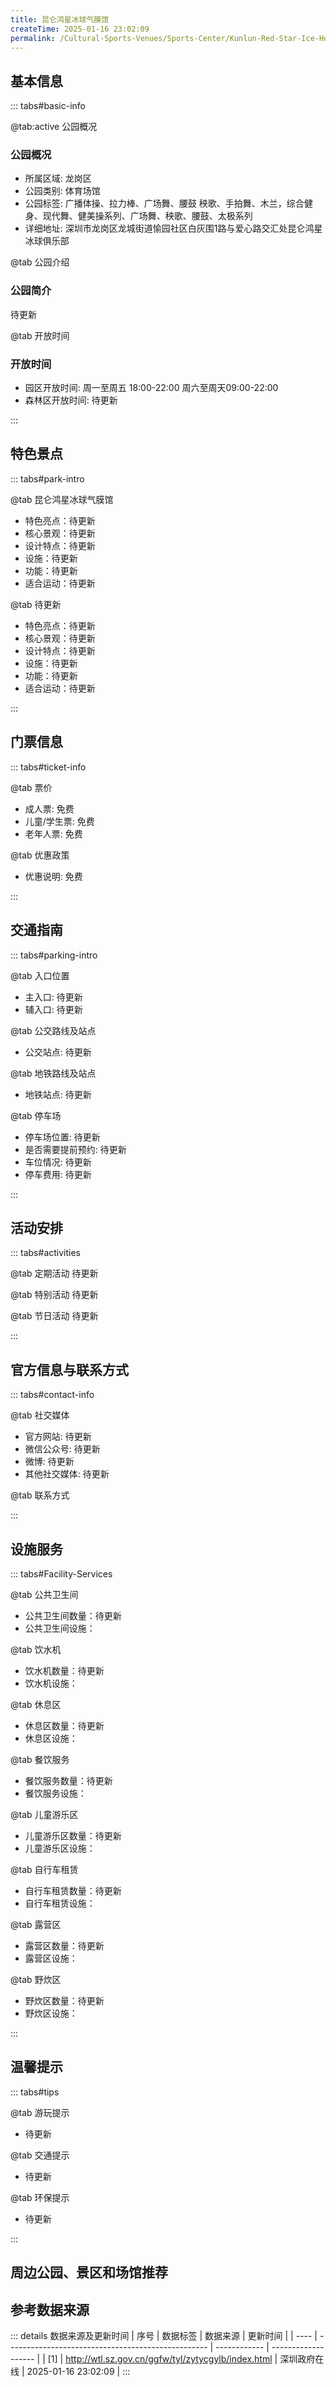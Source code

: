 ```yaml
---
title: 昆仑鸿星冰球气膜馆
createTime: 2025-01-16 23:02:09
permalink: /Cultural-Sports-Venues/Sports-Center/Kunlun-Red-Star-Ice-Hockey-Air-Dome-Hall/
---
```



<script setup>
import ImageSwiper from '/.vuepress/theme/components/ImageSwiper.vue'
// 轮播图数据
const swiperItems = [
    {
                link: 'https://www.sztyzx.com.cn/public/uploads/images/20220608/e5f307064c4811bebfa0989c0fe2c3f3.jpg',
                title: '昆仑鸿星冰球气膜馆',
                description: '待更新...',
                author: '深圳政府在线',
                date: '2025/01/16'
                },
  {
                link: 'https://www.sztyzx.com.cn/public/uploads/images/20220608/e5f307064c4811bebfa0989c0fe2c3f3.jpg',
                title: '昆仑鸿星冰球气膜馆',
                description: '待更新...',
                author: '深圳政府在线',
                date: '2025/01/16'
                }
]
// 配置项
const swiperConfig = {
  height: 500,
  showInfo: true
}
</script>
<!-- 轮播图组件 -->
<ImageSwiper :items="swiperItems" :config="swiperConfig" />



## 基本信息

::: tabs#basic-info

@tab:active 公园概况
### 公园概况
- 所属区域: 龙岗区
- 公园类别: 体育场馆
- 公园标签: 广播体操、拉力棒、广场舞、腰鼓 秧歌、手拍舞、木兰，综合健身、现代舞、健美操系列、广场舞、秧歌、腰鼓、太极系列
- 详细地址: 深圳市龙岗区龙城街道愉园社区白灰围1路与爱心路交汇处昆仑鸿星冰球俱乐部

@tab 公园介绍
### 公园简介
待更新

@tab 开放时间
### 开放时间
- 园区开放时间: 周一至周五 18:00-22:00 周六至周天09:00-22:00
- 森林区开放时间: 待更新

:::

## 特色景点

::: tabs#park-intro

@tab 昆仑鸿星冰球气膜馆
<ImageCard
image="https://www.sztyzx.com.cn/public/uploads/images/20220608/e5f307064c4811bebfa0989c0fe2c3f3.jpg"
    title="昆仑鸿星冰球气膜馆"
    description="待更新"
    date=""
    author="深圳政府在线"
/>


- 特色亮点：待更新
- 核心景观：待更新
- 设计特点：待更新
- 设施：待更新
- 功能：待更新
- 适合运动：待更新

@tab 待更新
<ImageCard
image="https://www.sztyzx.com.cn/public/uploads/images/20220608/e5f307064c4811bebfa0989c0fe2c3f3.jpg"
    title="昆仑鸿星冰球气膜馆"
    description="待更新"
    date=""
    author="深圳政府在线"
/>


- 特色亮点：待更新
- 核心景观：待更新
- 设计特点：待更新
- 设施：待更新
- 功能：待更新
- 适合运动：待更新

:::

## 门票信息

::: tabs#ticket-info

@tab 票价
- 成人票: 免费
- 儿童/学生票: 免费
- 老年人票: 免费

@tab 优惠政策
- 优惠说明: 免费

:::

## 交通指南

::: tabs#parking-intro

@tab 入口位置
- 主入口: 待更新
- 辅入口: 待更新

@tab 公交路线及站点
- 公交站点: 待更新

@tab 地铁路线及站点
- 地铁站点: 待更新

@tab 停车场
- 停车场位置: 待更新
- 是否需要提前预约: 待更新
- 车位情况: 待更新
- 停车费用: 待更新

:::

## 活动安排

::: tabs#activities

@tab 定期活动
待更新

@tab 特别活动
待更新

@tab 节日活动
待更新

:::

## 官方信息与联系方式

::: tabs#contact-info

@tab 社交媒体
- 官方网站: 待更新
- 微信公众号: 待更新
- 微博: 待更新
- 其他社交媒体: 待更新

@tab 联系方式

:::

## 设施服务

::: tabs#Facility-Services

@tab 公共卫生间
- 公共卫生间数量：待更新
- 公共卫生间设施：

@tab 饮水机
- 饮水机数量：待更新
- 饮水机设施：

@tab 休息区
- 休息区数量：待更新
- 休息区设施：

@tab 餐饮服务
- 餐饮服务数量：待更新
- 餐饮服务设施：

@tab 儿童游乐区
- 儿童游乐区数量：待更新
- 儿童游乐区设施：

@tab 自行车租赁
- 自行车租赁数量：待更新
- 自行车租赁设施：

@tab 露营区
- 露营区数量：待更新
- 露营区设施：

@tab 野炊区
- 野炊区数量：待更新
- 野炊区设施：

:::

## 温馨提示

::: tabs#tips

@tab 游玩提示
- 待更新

@tab 交通提示
- 待更新

@tab 环保提示
- 待更新

:::

## 周边公园、景区和场馆推荐

<CardGrid>
  <ImageCard
        image="https://www.sz.gov.cn/img/4/4097/4097003/11126064.png"
        title="简上体育综合体"
        description="简上体育综合体位于深圳市龙华区民治街道355号（地铁4号线上塘站C出口）。项目西北面为简上路，西南面为新区大道，东北面为民悦北路，项目用地面积24296.59㎡，总建筑面积64992.04㎡，其中地上39641.63㎡，地下25350.41㎡。本项目高53.9米，地上5层，地下2层。 简上体育综合体是龙华区首批建成、全国首个垂直分布式大型体育场馆，也是我市打造国际著名体育城市的重点工程。馆内配置有恒温游泳馆、多功能综合馆、室内羽毛球馆、室内网球馆等多个专业赛事级别运动场地。秉承“数字、智能、共享”的理念，简上体育综合体全面接入“i深圳”一键预约平台，为全市居民提供超一流专业运动服务体验，切实提升市民群众的幸福感与获得感。"
        href="/Cultural-Sports-Venues/Sports-Center/Jianshan-Sports-Complex/"
        author="待更新"
        date="2025/01/02"
      />
      <ImageCard
        image="https://www.sz.gov.cn/img/4/4097/4097003/11126064.png"
        title="简上体育综合体"
        description="简上体育综合体位于深圳市龙华区民治街道355号（地铁4号线上塘站C出口）。项目西北面为简上路，西南面为新区大道，东北面为民悦北路，项目用地面积24296.59㎡，总建筑面积64992.04㎡，其中地上39641.63㎡，地下25350.41㎡。本项目高53.9米，地上5层，地下2层。 简上体育综合体是龙华区首批建成、全国首个垂直分布式大型体育场馆，也是我市打造国际著名体育城市的重点工程。馆内配置有恒温游泳馆、多功能综合馆、室内羽毛球馆、室内网球馆等多个专业赛事级别运动场地。秉承“数字、智能、共享”的理念，简上体育综合体全面接入“i深圳”一键预约平台，为全市居民提供超一流专业运动服务体验，切实提升市民群众的幸福感与获得感。"
        href="/Cultural-Sports-Venues/Sports-Center/Jianshan-Sports-Complex/"
        author="待更新"
        date="2025/01/02"
      />
    </CardGrid>


## 参考数据来源

::: details 数据来源及更新时间
| 序号 | 数据标签                                           | 数据来源     | 更新时间            |
| ---- | -------------------------------------------------- | ------------ | ------------------- |
| [1]  | http://wtl.sz.gov.cn/ggfw/tyl/zytycgylb/index.html | 深圳政府在线 | 2025-01-16 23:02:09 |
:::

